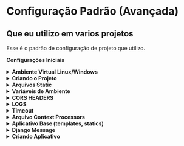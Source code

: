# Configuração Padrão (Avançada)
## Que eu utilizo em varios projetos

Esse é o padrão de configuração de projeto que utilizo.

**Configurações Iniciais**

<details><summary><b>Ambiente Virtual Linux/Windows</b></summary>

- **Ambiente Virtual Linux/Windows**
    
    
    Lembrando… Precisa ter Python instalado no seu ambiente.
    
    **Criar o ambiente virtual Linux/Windows**
    
    ```python
    ## Windows
    python -m venv .venv
    source .venv/Scripts/activate # Ativar ambiente
    
    ## Linux 
    ## Caso não tenha virtualenv. "pip install virtualenv"
    virtualenv .venv
    source .venv/bin/activate # Ativar ambiente
    ```
    
    Instalar os seguintes pacotes.
    
    ```python
    pip install django
    pip install pillow
    ```
    
    Para criar o arquivo *requirements.txt*
    
    ```python
    pip freeze > requirements.txt
    ```

</details> 

<details><summary><b>Criando o Projeto</b></summary> 

- **Criando o Projeto**
    
    ## **Criando o projeto**
    
    “core” é nome do seu projeto e quando colocamos um “.” depois do nome do projeto significa que é para criar os arquivos na raiz da pasta. Assim não cria subpasta do projeto.
    
    ```python
    django-admin startproject core .
    ```
    
    **Testar a aplicação**
    
    ```python
    python manage.py runserver
    ``` 

</details>

<details><summary><b>Arquivos Static</b></summary>

- **Arquivos Static**
    
    ## **Vamos configurar nossos arquivos** *static*
    
    ```python
    import os 
    
    # base_dir config
    BASE_DIR = os.path.dirname(os.path.dirname(os.path.abspath(__file__)))
    TEMPLATE_DIR = os.path.join(BASE_DIR,'templates')
    STATIC_DIR=os.path.join(BASE_DIR,'static')
    
    # Database
    DATABASES = {
        'default': {
            'ENGINE': 'django.db.backends.sqlite3',
            'NAME': os.path.join(BASE_DIR, 'db.sqlite3'), 
        }
    }
    
    STATIC_ROOT = os.path.join(BASE_DIR,'static')
    STATIC_URL = '/static/' 
    
    MEDIA_ROOT=os.path.join(BASE_DIR,'media')
    MEDIA_URL = '/media/'
    
    # Internationalization
    # Se quiser deixar em PT BR
    LANGUAGE_CODE = 'pt-br'
    TIME_ZONE = 'America/Sao_Paulo'
    USE_I18N = True
    USE_L10N = True
    USE_TZ = True
    ```
    
    *myapp*/*urls.py*
    
    ```python
    from django.contrib import admin
    from django.conf import settings
    from django.conf.urls.static import static
    from django.urls import path
    
    urlpatterns = [
        path('admin/', admin.site.urls),
    ]
    
    urlpatterns += static(settings.STATIC_URL, document_root=settings.STATIC_ROOT) # Adicionar Isto
    urlpatterns += static(settings.MEDIA_URL, document_root=settings.MEDIA_ROOT) # Adicionar Isto
    ```

</details>

<details><summary><b>Variáveis de Ambiente</b></summary>

- **Variáveis de Ambiente**
    
    
    Para configurar variáveis de ambiente vamos utilizar biblioteca ***python-dotenv.** Existem outras concorrentes, mas eu gosto de usar o python-dotenv.* 
    
    **Alternativas:**
    
    - [Honcho](https://github.com/nickstenning/honcho)
    - [django-dotenv](https://github.com/jpadilla/django-dotenv)
    - [django-environ](https://github.com/joke2k/django-environ)
    - [django-environ-2](https://github.com/sergeyklay/django-environ-2)
    - [django-configuration](https://github.com/jezdez/django-configurations)
    - [dump-env](https://github.com/sobolevn/dump-env)
    - [environs](https://github.com/sloria/environs)
    - [dynaconf](https://github.com/rochacbruno/dynaconf)
    - [parse_it](https://github.com/naorlivne/parse_it)
    
    Link: [https://pypi.org/project/python-dotenv/](https://pypi.org/project/python-dotenv/)
    
    “*Python-dotenv lê pares chave-valor de um `.env`arquivo e pode defini-los como variáveis de ambiente. Ajuda no desenvolvimento de aplicações seguindo os princípios dos [12 fatores](http://12factor.net/)”*
    
    Da uma olhada nos 12 fatores é interessante.
    
    Vamos lá. Primeiramente vamos instalar essa biblioteca na aplicação.
    
    **`pip install python-dotenv`**
    
    Feito isso vamos criar um arquivo chamado **“.env”**. 
    
    Nesse arquivo vamos colocar as variáveis importantes como ***senha do banco de dados, secret_key do django, api_key, chave cloud*** tudo que tem credenciais.
    
    Exemplo:
    
    ```python
    ## Não precisa colocar "" aspas
    SECRET_KEY=django-insecure-q(ge$586x7o9n)3w+6d_^t(m!ib&9%_m8&6@=m=sy@^7qf)#*_
    DEBUG=True
    SUPER_USER=ADMIN
    EMAIL=leticiateste@gmail.com
    
    NAME_DB=db.sqlite3
    USER_DB=root
    PASSWORD_DB=
    HOST_DB=localhost
    PORT_DB=3306
    
    EMAIL_HOST = 'smtp.office365.com' 
    EMAIL_HOST_USER = 'email@hotmail.com' 
    EMAIL_HOST_PASSWORD = 'sua senha' 
    EMAIL_PORT = 587 
    EMAIL_USE_TLS = True 
    DEFAULT_FROM_EMAIL = 'email@hotmail.com'
    SERVER_EMAIL = DEFAULT_FROM_EMAIL
    ```
    
    Sempre envio um arquivo exemplo **(sem as informações reais)** como esse exemplo “**_env**” no *commit*. Assim quando eu abaixo o repositório eu preencho somente as informações e renomeio o arquivo para “.**env**”. Lembrando o arquivo “.**env**” não vai nos *commits*. Essa informação deve estar no .*gitignore*. Caso for um servidor real ai você cria esse arquivo no servidor.  
    
    Feito isso pessoal. Vamos configurar no **core/settings.py**
    
    É assim que chamamos as variáveis.
    
    ```python
    # importar a biblioteca
    from dotenv import load_dotenv
    
    # adicionar essa tag para que nosso projeto encontre o .env
    load_dotenv(os.path.join(BASE_DIR, ".env"))
    
    # chamar as variaveis assim
    SECRET_KEY = os.getenv("SECRET_KEY")
    
    DEBUG = os.getenv('DEBUG')
    
    DATABASES = {
      'default': {
          'ENGINE': 'django.db.backends.sqlite3',
          'NAME': os.path.join(BASE_DIR, os.getenv('NAME_DB')),
    			#'USER':os.getenv('USER_DB')
    			#'PASSWORD': os.getenv('PASSWORD_DB')
    			#'HOST':os.getenv('HOST_DB')
    			#'PORT':os.getenv('PORT_DB')
    
    	}
    }
    
    # Se tiver configuração de email
    EMAIL_HOST = os.getenv('EMAIL_HOST')
    EMAIL_HOST_USER = os.getenv('EMAIL_HOST_USER')
    EMAIL_HOST_PASSWORD = os.getenv('EMAIL_HOST_PASSWORD') 
    EMAIL_PORT = os.getenv('EMAIL_PORT') 
    EMAIL_USE_TLS = os.getenv('EMAIL_USE_TLS') 
    DEFAULT_FROM_EMAIL = os.getenv('DEFAULT_FROM_EMAIL')
    SERVER_EMAIL = DEFAULT_FROM_EMAIL
    
    ```

</details>

<details><summary><b>CORS HEADERS</b></summary>

- **CORS HEADERS**
    
    Para configurar os Cors Headers precisamos instalar uma biblioteca.
    
    [https://pypi.org/project/django-cors-headers/](https://pypi.org/project/django-cors-headers/)
    
    *“Adicionar cabeçalhos CORS permite que seus recursos sejam acessados em outros domínios. É importante que você entenda as implicações antes de adicionar os cabeçalhos, pois você pode estar abrindo involuntariamente os dados privados do seu site para outras pessoas.”* 
    
    Instalar a Biblioteca na nossa aplicação
    
    **`pip install django-cors-headers`**
    
    ```python
    from corsheaders.defaults import default_headers
    ```
    
    ```python
    # Adicionar no settings.py
    INSTALLED_APPS = [
        ...,
        "corsheaders",
        ...,
    ]
    ```
    
    ```
    MIDDLEWARE = [
        ...,
        "corsheaders.middleware.CorsMiddleware",
    		"django.middleware.common.CommonMiddleware",
        ...,
    ]
    ```
    
    ```python
    ALLOWED_HOSTS = [ 
    		'localhost', 
    		'127.0.0.1',  
    ]
    
    CORS_ALLOW_HEADERS = list(default_headers) + [
        	'X-Register',
    ]
    
    # CORS Config
    CORS_ORIGIN_ALLOW_ALL = True
    CORS_ALLOW_CREDENTIALS = False
    ```
    
    SSL and Cookies Vamos deixar configurado tambem. No final do video vamos fazer deploy.
    doc: [https://docs.djangoproject.com/en/4.1/ref/settings/](https://docs.djangoproject.com/en/4.1/ref/settings/)
    
    ```python
    if not DEBUG:
    	SECURE_SSL_REDIRECT = True
    	ADMINS = [(os.getenv('SUPER_USER'), os.getenv('EMAIL'))]
    	SESSION_COOKIE_SECURE = True
    	CSRF_COOKIE_SECURE = True
    ```

</details>

<details><summary><b>LOGS</b></summary>    

- **LOGS**
    
    
    Vamos configurar os Logs.
    
    Precisamos Instalar essa biblioteca.
    
    Documentação: [https://pypi.org/project/django-requestlogs/](https://pypi.org/project/django-requestlogs/)
    
    **`pip install django-requestlogs`**
    
    Adicionar no ***core/settings.py***
    
    ```
    MIDDLEWARE = [
        ...
        'requestlogs.middleware.RequestLogsMiddleware',
    ]
    ```
    
    ```
    REST_FRAMEWORK={
        ...
        'EXCEPTION_HANDLER': 'requestlogs.views.exception_handler',
    }
    ```
    
    Documentação: [https://docs.djangoproject.com/en/4.1/topics/logging/#topic-logging-parts-loggers](https://docs.djangoproject.com/en/4.1/topics/logging/#topic-logging-parts-loggers)
    
    ```python
    # Logs
    LOGGING = {
        'version': 1,
        'disable_existing_loggers': False,
        'handlers': {
            'requestlogs_to_file': {
                'level': 'INFO',
                'class': 'logging.FileHandler',
                'filename': 'info.log',
            },
        },
        'loggers': {
            'requestlogs': {
                'handlers': ['requestlogs_to_file'],
                'level': 'INFO',
                'propagate': False,
            },
        },
    }
    
    REQUESTLOGS = {
        'SECRETS': ['password', 'token'],
        'METHODS': ('PUT', 'PATCH', 'POST', 'DELETE'),
    }
    ```

</details>

<details><summary><b>Timeout</b></summary>

- **Timeout**
    
    Vamos utilizar a biblioteca D**jango Session Timeout:**
    
    doc: [https://pypi.org/project/django-session-timeout/](https://pypi.org/project/django-session-timeout/)
    
    Instalar Biblioteca.
    
    **`pip install django-session-timeout`**
    
    ```python
    MIDDLEWARE_CLASSES = [
        # ...
        'django.contrib.sessions.middleware.SessionMiddleware',
        'django_session_timeout.middleware.SessionTimeoutMiddleware',
        # ...
    ]
    ```
    
    ```python
    # timeout tempo de inatividate no sistema
    SESSION_EXPIRE_SECONDS = 1800 
    SESSION_EXPIRE_AFTER_LAST_ACTIVITY = True
    #SESSION_EXPIRE_AFTER_LAST_ACTIVITY_GRACE_PERIOD = 60  
    SESSION_TIMEOUT_REDIRECT = 'http://localhost:8000/'
    ```
    
    ```python
    LOGIN_URL = 'login'
    LOGIN_REDIRECT_URL = '/'
    LOGOUT_REDIRECT_URL = '/'
    ```
</details>

<details><summary><b>Arquivo Context Processors</b></summary>

- **Arquivo Context Processors**
    
    
    Essa configuração permite criar um contexto Global no seu projeto. Assim você pode chamar esse contexto em qualquer aplicativo do seu projeto.
    
    Primeiro criar um arquivo ***context_processors.py*** na pasta do seu projeto.
    
    ```python
    # from myapp import models
    
    def context_social(request):
        return {'social': 'Exibir este contexto em qualquer lugar!'}
    ```
    
    Ai precisamos registar as funções aqui.
    
    ```python
    TEMPLATES = [
        {
            'BACKEND': 'django.template.backends.django.DjangoTemplates',
            'DIRS': [],
            'APP_DIRS': True,
            'OPTIONS': {
                'context_processors': [
                    'django.template.context_processors.debug',
                    'django.template.context_processors.request',
                    'django.contrib.auth.context_processors.auth',
                    'django.contrib.messages.context_processors.messages',
                    # Apps
                    'core.context_processors.context_social', 
                ],
            },
        },
    ]
    ```
    
    Feito essa configuração o contexto “social” se torna Global no seu projeto. Assim você pode chamado em qualquer aplicativo do seu projeto.
</details>

<details><summary><b>Aplicativo Base (templates, statics)</b></summary>    

- **Aplicativo Base (templates, statics)**
    
    
    **Vamos criar nosso aplicativo base no Django.**
    
    Aplicação *base* vamos deixar os arquivos base que é utilizado no projeto inteiro. Como templates e arquivos statics como css, js e até images estáticas.
    
    ```python
    python manage.py startapp base
    ```
    
    Agora precisamos registrar nossa aplicação no *INSTALLED_APPS* localizado em *settings.py*.
    
    Apos criar app base pode criar as pastas nessa estrutura. 
    
    1- pasta ***“templates”*** dentro dela colocar **base.html** (vazia por enquanto)
    
    2 - pasta ***“static”*** dentro dela criar pastas **css, image, js.** Cria os arquivos, style.css e javascript.js.
    
    ## Template Base
    
    1 - No arquivo ***base.html*** colocar esse template. 
    
    É aqui que vamos renderizar nosso conteúdo. Para não ter que repetir esse template em todas as paginas que criarmos, então fazemos um base e utilizamos *extends* para usar nos outros templates.
    
    *base/templates/base.html*
    
    ```python
    {% load static %}
    <!DOCTYPE html>
    <html lang="en">
    <head>
    	<meta charset="UTF-8">
    	<meta http-equiv="X-UA-Compatible" content="IE=edge">
    	<meta name="viewport" content="width=device-width, initial-scale=1.0">
    	<title>{% block title %}{% endblock %}</title>
    	
    	<!-- CSS -->
    	<link href="https://cdn.jsdelivr.net/npm/bootstrap@5.2.3/dist/css/bootstrap.min.css" rel="stylesheet" integrity="sha384-rbsA2VBKQhggwzxH7pPCaAqO46MgnOM80zW1RWuH61DGLwZJEdK2Kadq2F9CUG65" crossorigin="anonymous">
    	
    	<link rel="stylesheet" href="{% static 'css/style.css' %}">
    	
    </head>
    <body>  
    	
    	{% block content %}
    	
    	{% endblock %} 
     
    	<!-- JS-->
    	<script src="https://cdn.jsdelivr.net/npm/bootstrap@5.2.3/dist/js/bootstrap.bundle.min.js" integrity="sha384-kenU1KFdBIe4zVF0s0G1M5b4hcpxyD9F7jL+jjXkk+Q2h455rYXK/7HAuoJl+0I4" crossorigin="anonymous"></script>
    	<script src="{% static 'js/scripts.js' %}"></script>
    </body>
    </html>
    ```
</details>

<details><summary><b>Django Message</b></summary>    

- **Django Message**
    
    
    **Configura mensagem.**
    
    Documentação: [https://docs.djangoproject.com/en/4.1/ref/contrib/messages/](https://docs.djangoproject.com/en/4.1/ref/contrib/messages/)
    
    Nossa biblioteca tem essas configurações de mensagens ativas. Que funciona perfeitamente, mas precisamos renderizar isso no *frontend*. Como estamos utilizando *bootstrap* precisamos adicionar essa configuração no *settings.py* do seu projeto. Adicionando essa configuração as mensagens de alerta aparecerá com as classes do bootstrap.
    
    ***core/settings.py***
    
    ```python
    # --- Messages --- #
    from django.contrib.messages import constants
    
    MESSAGE_TAGS = {
    	constants.ERROR: 'alert-danger',
    	constants.WARNING: 'alert-warning',
    	constants.DEBUG: 'alert-info',
    	constants.SUCCESS: 'alert-success',
    	constants.INFO: 'alert-info',
    }
    ```
    
    ***base/templates/message.html***
    
    ```python
    {% if messages %}
    <div class="messages">
        {% for message in messages %}
        <div {% if message.tags %} class="alert {{ message.tags }}"{% endif %} role="alert">{{ message }}</div>
        {% endfor %}
    </div>
    {% endif %}
    ```
    
    Adiciona na base
    
    ```python
    <body> 
    	{% include 'message.html' %} ## adiciona isso.
    	{% block content %}
    	{% endblock %} 
    </body>
    ```

</details>

<details><summary><b>Criando Aplicativo</b></summary>    

- **Criando Aplicativo** 

    **Vamos criar nosso aplicativo no Django.**
    
    Para criar a aplicação no Django rode comando abaixo. “myapp” é nome do seu **Aplicativo**.
    
    ```python
    python manage.py startapp myapp
    ```
    
    Agora precisamos registrar nossa aplicação no *INSTALLED_APPS* localizado em *settings.py*.
    
    *myapp*/*templates*/*index.html*
    
    ```html
    {% extends 'base.html' %}
    {% block title %}Pagina 1{% endblock %}
    {% block content %}
    	<h1>Pagina 1</h1>
    	<p>Testando o context Global</p>
    	<p>{{social}}</p>
    {% endblock %}
    ```
    
    *myapp*/*views.py*
    
    ```python
    from django.shortcuts import render
    
    # Create your views here.
    def index(request):
        return render(request, 'index.html')
    ```
    
    criar arquivo *myapp*/*urls.py*
    
    ```
    from django.urls import path 
    from myapp import views
    
    urlpatterns = [
        path('', views.index, name='index'), 
    ]
    ```
    
    urls.py do projeto. ***core/urls.py***
    
    ```python
    from django.contrib import admin
    from django.urls import path, include # adicionar include
    from django.conf import settings
    from django.conf.urls.static import static 
    
    urlpatterns = [
        path('admin/', admin.site.urls),
        path('', include('myapp.urls')), # url do app
    ]
    urlpatterns += static(settings.STATIC_URL, document_root=settings.STATIC_ROOT) # Adicionar Isto
    urlpatterns += static(settings.MEDIA_URL, document_root=settings.MEDIA_ROOT) # Adicionar Isto
    ```
    
    Rodar o projeto para ver como está.
    
    ```python
    python manage.py makemigrations && python manage.py migrate
    python manage.py runserver
    ```

</details>